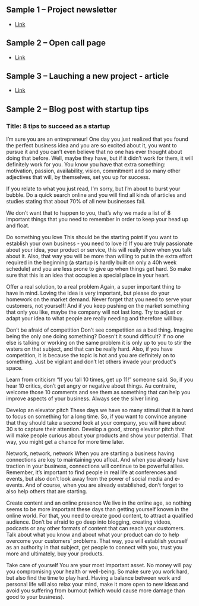 
## Sample 1 – Project newsletter
- [Link](https://mailchi.mp/c8c98c1997b0/mediatechonstage-grand-finale?e=763801eb07) 



## Sample 2 – Open call page
- [Link](https://www.aiplan4eu-project.eu/call-for-use-cases/open-call-3-for-use-cases/)



## Sample 3 – Lauching a new project - article
- [Link](https://nickeffect.eu/2022/07/nickeffects-kick-off-meeting-in-san-sebastian/)


## Sample 2 – Blog post with startup tips

### Title: 8 tips to succeed as a startup

I’m sure you are an entrepreneur! 
One day you just realized that you found the perfect business idea and you are so excited about it, you want to pursue it and you can’t even believe that no one has ever thought about doing that before. 
Well, maybe they have, but if it didn’t work for them, it will definitely work for you. You know you have that extra something: motivation, passion, availability, vision, commitment and so many other adjectives that will, by themselves, set you up for success.

If you relate to what you just read, I’m sorry, but I’m about to burst your bubble. Do a quick search online and you will find all kinds of articles and studies stating that about 70% of all new businesses fail. 

We don’t want that to happen to you, that’s why we made a list of 8 important things that you need to remember in order to keep your head up and float.


Do something you love
This should be the starting point if you want to establish your own business - you need to love it! If you are truly passionate about your idea, your product or service, this will really show when you talk about it. Also, that way you will be more than willing to put in the extra effort required in the beginning (a startup is hardly built on only a 40h week schedule) and you are less prone to give up when things get hard. So make sure that this is an idea that occupies a special place in your heart.

Offer a real solution, to a real problem
Again, a super important thing to have in mind. Loving the idea is very important, but please do your homework on the market demand. Never forget that you need to serve your customers, not yourself! And if you keep pushing on the market something that only you like, maybe the company will not last long. Try to adjust or adapt your idea to what people are really needing and therefore will buy.


Don’t be afraid of competition
Don’t see competition as a bad thing. Imagine being the only one doing something? Doesn't it sound difficult? If no one else is talking or working on the same problem it is only up to you to stir the waters on that subject, and that can be really hard. Also, if you have competition, it is because the topic is hot and you are definitely on to something. Just be vigilant and don’t let others invade your product's space.

Learn from criticism
“If you fall 10 times, get up 11!” someone said. So, if you hear 10 critics, don’t get angry or negative about things. Au contraire, welcome those 10 comments and see them as something that can help you improve aspects of your business. Always see the silver lining.



Develop an elevator pitch
These days we have so many stimuli that it is hard to focus on something for a long time. So, if you want to convince anyone that they should take a second look at your company, you will have about 30 s to capture their attention. Develop a good, strong elevator pitch that will make people curious about your products and show your potential. That way, you might get a chance for more time later.

Network, network, network
When you are starting a business having connections are key to maintaining you afloat. And when you already have traction in your business, connections will continue to be powerful allies. Remember, it’s important to find people in real life at conferences and events, but also don’t look away from the power of social media and e-events. And of course, when you are already established, don’t forget to also help others that are starting.

Create content and an online presence
We live in the online age, so nothing seems to be more important these days than getting yourself known in the online world. For that, you need to create good content, to attract a qualified audience. Don’t be afraid to go deep into blogging, creating videos, podcasts or any other formats of content that can reach your customers. Talk about what you know and about what your product can do to help overcome your customers' problems. That way, you will establish yourself as an authority in that subject, get people to connect with you, trust you more and ultimately, buy your products.

Take care of yourself
You are your most important asset. No money will pay you compromising your health or well-being. So make sure you work hard, but also find the time to play hard. Having a balance between work and personal life will also relax your mind, make it more open to new ideas and avoid you suffering from burnout (which would cause more damage than good to your business).
